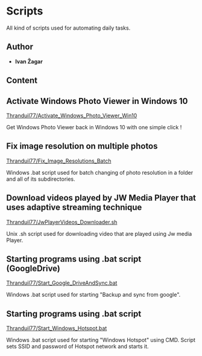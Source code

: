 # Scripts
All kind of scripts used for automating daily tasks.

## Author

* **Ivan Žagar** 

## Content

## Activate Windows Photo Viewer in Windows 10
[Thranduil77/Activate_Windows_Photo_Viewer_Win10](https://github.com/Thranduil77/scripts/tree/master/Activate_Windows_Photo_Viewer_Win10)

Get Windows Photo Viewer back in Windows 10 with one simple click !

## Fix image resolution on multiple photos
[Thranduil77/Fix_Image_Resolutions_Batch](https://github.com/Thranduil77/scripts/tree/master/Fix_Image_Resolutions_Batch)

Windows .bat script used for batch changing of photo resolution in a folder and all of its subdirectories.


## Download videos played by JW Media Player that uses adaptive streaming technique
[Thranduil77/JwPlayerVideos_Downloader.sh](https://github.com/Thranduil77/scripts/tree/master/JwPlayerVideos_Downloader)

Unix .sh script used for downloading video that are played using Jw media Player.


## Starting programs using .bat script (GoogleDrive)
[Thranduil77/Start_Google_DriveAndSync.bat](https://github.com/Thranduil77/scripts/tree/master/Start_Google_DriveAndSync)

Windows .bat script used for starting "Backup and sync from google".


## Starting programs using .bat script
[Thranduil77/Start_Windows_Hotspot.bat](https://github.com/Thranduil77/scripts/tree/master/Start_Windows_Hotspot)

Windows .bat script used for starting "Windows Hotspot" using CMD. Script sets SSID and password of Hotspot network and
starts it.
